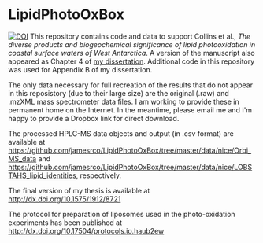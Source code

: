 # LipidPhotoOxBox
[![DOI](https://zenodo.org/badge/66294849.svg)](https://zenodo.org/badge/latestdoi/66294849)
This repository contains code and data to support Collins et al., *The diverse products and biogeochemical significance of lipid photooxidation in coastal surface waters of West Antarctica*. A version of the manuscript also appeared as Chapter 4 of [my dissertation](http://dx.doi.org/10.1575/1912/8721). Additional code in this repository was used for Appendix B of my dissertation.

The only data necessary for full recreation of the results that do not appear in this reposistory (due to their large size) are the original (.raw) and .mzXML mass spectrometer data files. I am working to provide these in permanent home on the Internet. In the meantime, please email me and I'm happy to provide a Dropbox link for direct download.

The processed HPLC-MS data objects and output (in .csv format) are available at https://github.com/jamesrco/LipidPhotoOxBox/tree/master/data/nice/Orbi_MS_data and https://github.com/jamesrco/LipidPhotoOxBox/tree/master/data/nice/LOBSTAHS_lipid_identities, respectively.

The final version of my thesis is available at http://dx.doi.org/10.1575/1912/8721

The protocol for preparation of liposomes used in the photo-oxidation experiments has been published at http://dx.doi.org/10.17504/protocols.io.haub2ew
